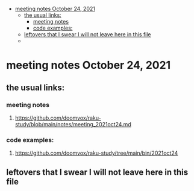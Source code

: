 - [meeting notes October 24, 2021](#org436d512)
  - [the usual links:](#orgc7a9f84)
    - [meeting notes](#orgbba19dc)
    - [code examples:](#orge2a5f1e)
  - [leftovers that I swear I will not leave here in this file](#org92d0531)
  - [](#org31f2a9b)


<a id="org436d512"></a>

# meeting notes October 24, 2021


<a id="orgc7a9f84"></a>

## the usual links:


<a id="orgbba19dc"></a>

### meeting notes

1.  <https://github.com/doomvox/raku-study/blob/main/notes/meeting_2021oct24.md>


<a id="orge2a5f1e"></a>

### code examples:

1.  <https://github.com/doomvox/raku-study/tree/main/bin/2021oct24>


<a id="org92d0531"></a>

## leftovers that I swear I will not leave here in this file


<a id="org31f2a9b"></a>

##
